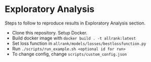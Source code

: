 # Exploratory Analysis

Steps to follow to reproduce results in Exploratory Analysis section.
- Clone this repository. Setup Docker.
- Build docker image with `docker build . -t allrank:latest`
- Set loss function in `allrank/models/losses/bestlossfunction.py`
- Run `./scripts/run_example.sh <optional id for run>`
- To change config, change `scripts/custom_config.json` 
